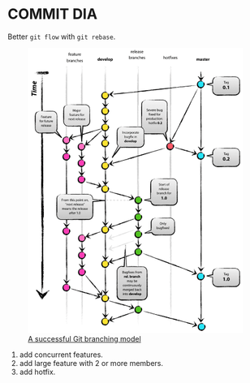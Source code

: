 # COMMIT DIA

Better `git flow` with `git rebase`.

<figure>
    <img src="git-model.png" alt="A successful Git branching model"/>
    <figcaption><a href="https://nvie.com/posts/a-successful-git-branching-model/">A successful Git branching model</a></figcaption>
</figure>

1. add concurrent features.
1. add large feature with 2 or more members.
1. add hotfix.